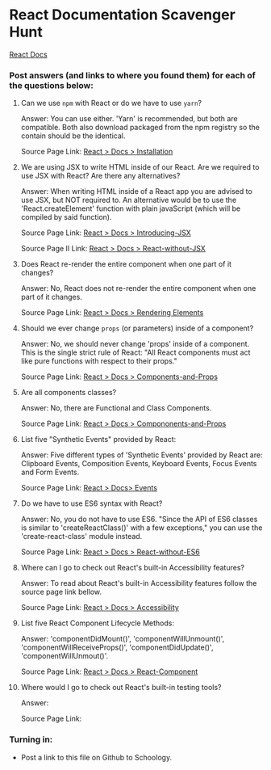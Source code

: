 # React Documentation Scavenger Hunt

[React Docs](https://facebook.github.io/react/docs/hello-world.html)

### Post answers (and links to where you found them) for each of the questions below:

1. Can we use `npm` with React or do we have to use `yarn`?
    
    Answer: You can use either. 'Yarn' is recommended, but both are compatible. Both also download packaged from the npm registry so the contain should be the identical.
    
    Source Page Link: [React > Docs > Installation](https://reactjs.org/docs/installation.html)

2. We are using JSX to write HTML inside of our React. Are we required to use JSX with React? Are there any alternatives?

    Answer: When writing HTML inside of a React app you are advised to use JSX, but NOT required to. An alternative would be to use the 'React.createElement' function with plain javaScript (which will be compiled by said function).

    Source Page Link: [React > Docs > Introducing-JSX](https://reactjs.org/docs/introducing-jsx.html)

    Source Page II Link: [React > Docs > React-without-JSX](https://reactjs.org/docs/react-without-jsx.html)

3. Does React re-render the entire component when one part of it changes?

    Answer: No, React does not re-render the entire component when one part of it changes.

    Source Page Link: [React > Docs > Rendering Elements](https://reactjs.org/docs/rendering-elements.html)

4. Should we ever change `props` (or parameters) inside of a component? 

    Answer: No, we should never change 'props' inside of a component. This is the single strict rule of React: "All React components must act like pure functions with respect to their props."

    Source Page Link: [React > Docs > Components-and-Props](https://reactjs.org/docs/components-and-props.html)

5. Are all components classes?

    Answer: No, there are Functional and Class Components.

    Source Page Link: [React > Docs > Compononents-and-Props](https://reactjs.org/docs/components-and-props.html)


6. List five "Synthetic Events" provided by React:

    Answer: Five different types of 'Synthetic Events' provided by React are: Clipboard Events, Composition Events, Keyboard Events, Focus Events and Form Events.

    Source Page Link: [React > Docs> Events](https://reactjs.org/docs/events.html)


7. Do we have to use ES6 syntax with React?

    Answer: No, you do not have to use ES6. "Since the API of ES6 classes is similar to 'createReactClass()' with a few exceptions," you can use the 'create-react-class' module instead.

    Source Page Link: [React > Docs > React-without-ES6](https://reactjs.org/docs/react-without-es6.html)


8. Where can I go to check out React's built-in Accessibility features?

    Answer: To read about React's built-in Accessibility features follow the source page link bellow.

    Source Page Link: [React > Docs > Accessibility](https://reactjs.org/docs/accessibility.html)


9. List five React Component Lifecycle Methods:

    Answer: 'componentDidMount()', 'componentWillUnmount()', 'componentWillReceiveProps()', 'componentDidUpdate()', 'componentWillUnmout()'.

    Source Page Link: [React > Docs > React-Component](https://reactjs.org/docs/react-component.html)


10. Where would I go to check out React's built-in testing tools?

    Answer: 

    Source Page Link: []()

### Turning in:

* Post a link to this file on Github to Schoology.